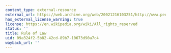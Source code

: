```yaml
---
content_type: external-resource
external_url: https://web.archive.org/web/20021216103251/http://www.people.com.cn/GB/shizheng/252/8652/9078/index.html
has_external_license_warning: true
license: https://en.wikipedia.org/wiki/All_rights_reserved
status: ''
title: Rule of Law
uid: 09a324f2-5b82-42cd-89b7-10673d90a7c4
wayback_url: ''
---
```

